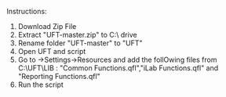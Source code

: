 Instructions:

1) Download Zip File
2) Extract "UFT-master.zip" to C:\ drive
3) Rename folder "UFT-master" to "UFT"
4) Open UFT and script
5) Go to ->Settings->Resources and add the follOwing files from C:\UFT\LIB :
   "Common Functions.qfl","iLab Functions.qfl" and "Reporting Functions.qfl"
6) Run the script
